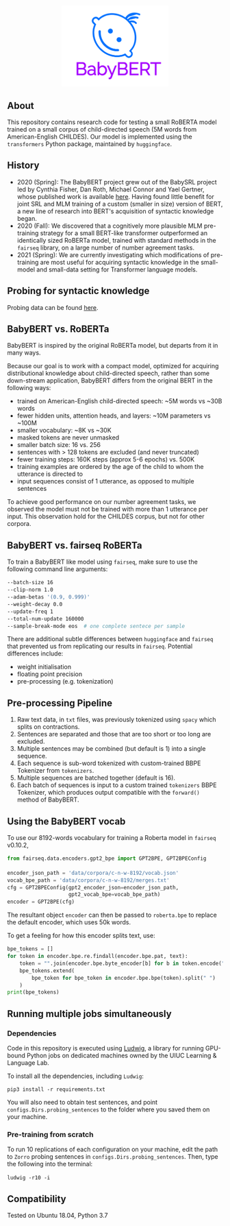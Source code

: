 <div align="center">
 <img src="images/logo.png" width="250"> 
</div>

## About

This repository contains research code for testing a small RoBERTA model trained on 
a small corpus of child-directed speech (5M words from American-English CHILDES).
Our model is implemented using the `transformers` Python package, maintained by `huggingface`.


## History

- 2020 (Spring): The BabyBERT project grew out of the BabySRL project led by Cynthia Fisher, Dan Roth, Michael Connor and Yael Gertner, 
whose published work is available [here](https://www.aclweb.org/anthology/W08-2111/). 
Having found little benefit for joint SRL and MLM training of a custom (smaller in size) version of BERT,
 a new line of research into BERT's acquisition of syntactic knowledge began. 
- 2020 (Fall): We discovered that a cognitively more plausible MLM pre-training strategy for a small BERT-like transformer outperformed an identically sized RoBERTa model, trained with standard methods in the `fairseq` library, on a large number of number agreement tasks. 
- 2021 (Spring): We are currently investigating which modifications of pre-training are most useful for acquiring syntactic knowledge in the small-model and small-data setting for Transformer language models.
 
## Probing for syntactic knowledge

Probing data can be found [here](https://github.com/phueb/Zorro). 


## BabyBERT vs. RoBERTa
 
BabyBERT is inspired by the original RoBERTa model, but departs from it in many ways.
 
Because our goal is to work with a compact model, optimized for acquiring distributional knowledge about child-directed speech,
 rather than some down-stream application, BabyBERT differs from the original BERT in the following ways:
 
- trained on American-English child-directed speech: ~5M words vs ~30B words 
- fewer hidden units, attention heads, and layers: ~10M parameters vs ~100M
- smaller vocabulary: ~8K vs ~30K
- masked tokens are never unmasked
- smaller batch size: 16 vs. 256
- sentences with > 128 tokens are excluded (and never truncated)
- fewer training steps: 160K steps (approx 5-6 epochs) vs. 500K
- training examples are ordered by the age of the child to whom the utterance is directed to
- input sequences consist of 1 utterance, as opposed to multiple sentences

To achieve good performance on our number agreement tasks, 
we observed the model must not be trained with more than 1 utterance per input.
This observation hold for the CHILDES corpus, but not for other corpora.

## BabyBERT vs. fairseq RoBERTa
To train a BabyBERT like model using `fairseq`, make sure to use the following command line arguments: 

```bash
--batch-size 16
--clip-norm 1.0
--adam-betas '(0.9, 0.999)'
--weight-decay 0.0
--update-freq 1
--total-num-update 160000
--sample-break-mode eos  # one complete sentece per sample
```

There are additional subtle differences between `huggingface` and `fairseq` that prevented us from replicating our results in `fairseq`.
Potential differences include:
* weight initialisation
* floating point precision
* pre-processing (e.g. tokenization)

## Pre-processing Pipeline

1. Raw text data, in `txt` files, was previously tokenized using `spacy` which splits on contractions.
2. Sentences are separated and those that are too short or too long are excluded.
3. Multiple sentences may be combined (but default is 1) into a single sequence.
4. Each sequence is sub-word tokenized with custom-trained BBPE Tokenizer from `tokenizers`.
5. Multiple sequences are batched together (default is 16).
6. Each batch of sequences is input to a custom trained `tokenizers` BBPE Tokenizer, 
which produces output compatible with the `forward()` method of BabyBERT.


## Using the BabyBERT vocab

To use our 8192-words vocabulary for training a Roberta model in `fairseq` v0.10.2, 

```python
from fairseq.data.encoders.gpt2_bpe import GPT2BPE, GPT2BPEConfig

encoder_json_path = 'data/corpora/c-n-w-8192/vocab.json'
vocab_bpe_path = 'data/corpora/c-n-w-8192/merges.txt'
cfg = GPT2BPEConfig(gpt2_encoder_json=encoder_json_path,
                    gpt2_vocab_bpe=vocab_bpe_path)
encoder = GPT2BPE(cfg)
```

The resultant object `encoder` can then be passed to `roberta.bpe` to replace the default encoder, 
 which uses 50k words.
 
To get a feeling for how this encoder splits text, use: 

```python
bpe_tokens = []
for token in encoder.bpe.re.findall(encoder.bpe.pat, text):
    token = "".join(encoder.bpe.byte_encoder[b] for b in token.encode("utf-8"))
    bpe_tokens.extend(
        bpe_token for bpe_token in encoder.bpe.bpe(token).split(" ")
    )
print(bpe_tokens)
```

## Running multiple jobs simultaneously

### Dependencies

Code in this repository is executed using [Ludwig](https://github.com/phueb/Ludwig),
 a library for running GPU-bound Python jobs on dedicated machines owned by the UIUC Learning & Language Lab.

To install all the dependencies, including `Ludwig`:

```python3
pip3 install -r requirements.txt
```
 
You will also need to obtain test sentences,
 and point `configs.Dirs.probing_sentences` to the folder where you saved them on your machine.

### Pre-training from scratch

To run 10 replications of each configuration on your machine,
 edit the path to `Zorro` probing sentences in `configs.Dirs.probing_sentences`. 
Then, type the following into the terminal:

`ludwig -r10 -i`

## Compatibility

Tested on Ubuntu 18.04, Python 3.7
